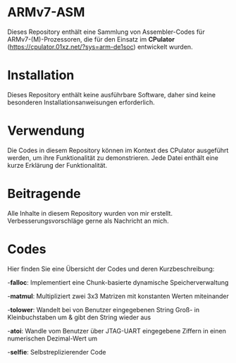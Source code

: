 # ARMv7-ASM
Dieses Repository enthält eine Sammlung von Assembler-Codes für ARMv7-(M)-Prozessoren, die für den Einsatz im **CPulator** (https://cpulator.01xz.net/?sys=arm-de1soc) entwickelt wurden. 

# Installation
Dieses Repository enthält keine ausführbare Software, daher sind keine besonderen Installationsanweisungen erforderlich.

# Verwendung
Die Codes in diesem Repository können im Kontext des CPulator ausgeführt werden, um ihre Funktionalität zu demonstrieren. Jede Datei enthält eine kurze Erklärung der Funktionalität.

# Beitragende
Alle Inhalte in diesem Repository wurden von mir erstellt. Verbesserungsvorschläge gerne als Nachricht an mich.

# Codes
Hier finden Sie eine Übersicht der Codes und deren Kurzbeschreibung:

  -**falloc**: Implementiert eine Chunk-basierte dynamische Speicherverwaltung
  
  -**matmul**: Multipliziert zwei 3x3 Matrizen mit konstanten Werten miteinander
  
  -**tolower**: Wandelt bei von Benutzer eingegebenen String Groß- in Kleinbuchstaben um & gibt den String wieder aus
  
  -**atoi**: Wandle vom Benutzer über JTAG-UART eingegebene Ziffern in einen numerischen Dezimal-Wert um
  
  -**selfie**: Selbstreplizierender Code
